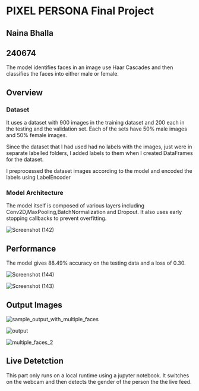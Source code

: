 # PIXEL PERSONA Final Project 
## Naina Bhalla
## 240674
The model identifies faces in an image use Haar Cascades and then classifies the faces into either male or female.

## Overview
### Dataset
It uses a dataset with 900 images in the training dataset and 200 each in the testing and the validation set. Each of the sets have 50% male images and 50% female images.

Since the dataset that I had used had no labels with the images, just were in separate labelled folders, I added labels to them when I created DataFrames for the dataset.

I preprocessed the dataset images according to the model and encoded the labels using LabelEncoder

### Model Architecture
The model itself is composed of various layers including Conv2D,MaxPooling,BatchNormalization and Dropout. It also uses early stopping callbacks to prevent overfitting.

![Screenshot (142)](https://github.com/user-attachments/assets/56a52a9b-7c20-42cf-925d-96fed4a6f14f)


## Performance
The model gives 88.49% accuracy on the testing data and a loss of 0.30.

![Screenshot (144)](https://github.com/user-attachments/assets/ec3c906e-21e3-4b8a-ad55-959dfce71aee)

![Screenshot (143)](https://github.com/user-attachments/assets/05f4be9a-b7be-4aef-9d39-44a90859a323)


## Output Images

 ![sample_output_with_multiple_faces](https://github.com/user-attachments/assets/289a56f3-df0e-4d70-ae5f-df33db8a7dc5)

 ![output](https://github.com/user-attachments/assets/0edc3cb8-5c9a-46a6-96a3-c51ed1ac1dfb)
 
 ![multiple_faces_2](https://github.com/user-attachments/assets/ba0fda32-54a3-4866-b0b2-b193c0294ff3)

## Live Detetction
This part only runs on a local runtime using a jupyter notebook. It switches on the webcam and then detects the gender of the person the the live feed.


